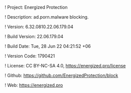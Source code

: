 ! Project: Energized Protection

! Description: ad.porn.malware blocking.

! Version: 6.32.0810.22.06.179.04

! Build Version: 22.06.179.04

! Build Date: Tue, 28 Jun 22 04:21:52 +06

! Version Code: 1790421

! License: CC BY-NC-SA 4.0, https://energized.pro/license

! Github: https://github.com/EnergizedProtection/block

! Web: https://energized.pro

